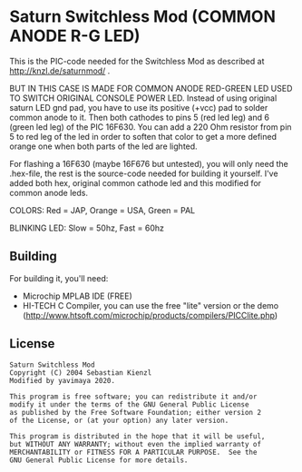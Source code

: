 Saturn Switchless Mod (COMMON ANODE R-G LED)
=============================================

This is the PIC-code needed for the Switchless Mod as described at http://knzl.de/saturnmod/ .

BUT IN THIS CASE IS MADE FOR COMMON ANODE RED-GREEN LED USED TO SWITCH ORIGINAL CONSOLE POWER LED.
Instead of using original saturn LED gnd pad, you have to use its positive (+vcc) pad to solder common anode to it.
Then both cathodes to pins 5 (red led leg) and 6 (green led leg) of the PIC 16F630.
You can add a 220 Ohm resistor from pin 5 to red leg of the led in order to soften that color to get a more defined orange one when both parts of the led are lighted.

For flashing a 16F630 (maybe 16F676 but untested), you will only need the .hex-file, the rest is
the source-code needed for building it yourself.
I've added both hex, original common cathode led and this modified for common anode leds.

COLORS: Red = JAP, Orange = USA, Green = PAL

BLINKING LED: Slow = 50hz, Fast = 60hz

Building
--------

For building it, you'll need:

 * Microchip MPLAB IDE (FREE)
 * HI-TECH C Compiler, you can use the free "lite" version or the demo
	(http://www.htsoft.com/microchip/products/compilers/PICClite.php)
 
License
-------

    Saturn Switchless Mod
    Copyright (C) 2004 Sebastian Kienzl
	Modified by yavimaya 2020.
    
    This program is free software; you can redistribute it and/or
    modify it under the terms of the GNU General Public License
    as published by the Free Software Foundation; either version 2
    of the License, or (at your option) any later version.
    
    This program is distributed in the hope that it will be useful,
    but WITHOUT ANY WARRANTY; without even the implied warranty of
    MERCHANTABILITY or FITNESS FOR A PARTICULAR PURPOSE.  See the
    GNU General Public License for more details.

